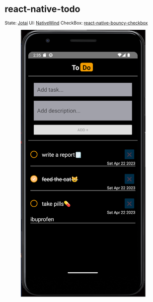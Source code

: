 # react-native-todo

State: [Jotai](https://jotai.org/)
UI: [NativeWind](https://www.nativewind.dev/)
CheckBox: [react-native-bouncy-checkbox](https://github.com/WrathChaos/react-native-bouncy-checkbox)

<p align="center">
  <img src="./screenshots/todo.png" alt="App">
</p>

